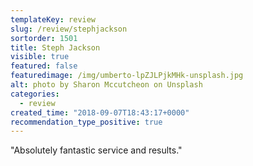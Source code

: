 ```yaml
---
templateKey: review
slug: /review/stephjackson
sortorder: 1501
title: Steph Jackson
visible: true
featured: false
featuredimage: /img/umberto-lpZJLPjkMHk-unsplash.jpg
alt: photo by Sharon Mccutcheon on Unsplash
categories:
  - review
created_time: "2018-09-07T18:43:17+0000"
recommendation_type_positive: true
---
```

"Absolutely fantastic service and results."